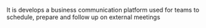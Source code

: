 It is develops a business communication platform used for teams to schedule, prepare and follow up on external meetings
